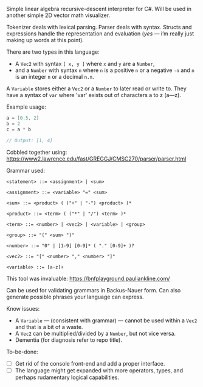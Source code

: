 Simple linear algebra recursive-descent interpreter for C#. Will be used in another simple 2D vector math visualizer. 

Tokenizer deals with lexical parsing. Parser deals with syntax. Structs and expressions handle the representation and evaluation (*yes* — i’m really just making up words at this point).

There are two types in this language: 
* A `Vec2` with syntax `[ x, y ]` where `x` and `y` are a `Number`,
* and a `Number` with syntax `n` where `n` is a positive `n` or a negative `-n` and `n` is an integer `n` or a decimal `n.n`.

A `Variable` stores either a `Vec2` or a `Number` to later read or write to. They have a syntax of `var` where 'var' exists out of characters a to z (a—z).

Example usage:
``` csharp
a = [0.5, 2]
b = 2
c = a * b

// Output: [1, 4]
```

Cobbled together using: https://www2.lawrence.edu/fast/GREGGJ/CMSC270/parser/parser.html

Grammar used: 

```ebnf
<statement> ::= <assignment> | <sum>
  
<assignment> ::= <variable> "=" <sum>
  
<sum> ::= <product> ( ("+" | "-") <product> )*
  
<product> ::= <term> ( ("*" | "/") <term> )*
  
<term> ::= <number> | <vec2> | <variable> | <group>
  
<group> ::= "(" <sum> ")"
  
<number> ::= "0" | [1-9] [0-9]* ( "." [0-9]+ )?
  
<vec2> ::= "[" <number> "," <number> "]"
  
<variable> ::= [a-z]+
```

This tool was invaluable: https://bnfplayground.pauliankline.com/

Can be used for validating grammars in Backus-Nauer form. Can also generate possible phrases your language can express.

Know issues:
* A `Variable` — (consistent with grammar) — cannot be used within a `Vec2` and that is a bit of a waste.
* A `Vec2` can be multiplied/divided by a `Number`, but not vice versa.
* Dementia (for diagnosis refer to repo title).

To-be-done:
- [ ] Get rid of the console front-end and add a proper interface.
- [ ] The language might get expanded with more operators, types, and perhaps rudamentary logical capabilities. 
